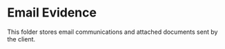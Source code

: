 # Email Evidence

This folder stores email communications and attached documents sent by the client.
